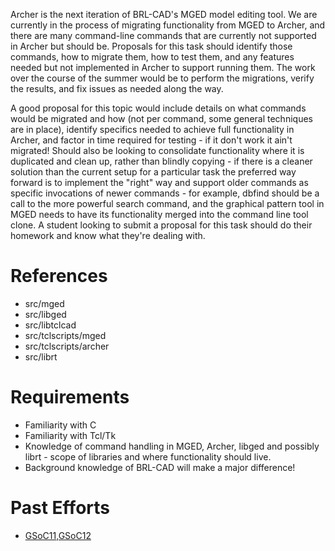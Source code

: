 Archer is the next iteration of BRL-CAD's MGED model editing tool. We
are currently in the process of migrating functionality from MGED to
Archer, and there are many command-line commands that are currently not
supported in Archer but should be. Proposals for this task should
identify those commands, how to migrate them, how to test them, and any
features needed but not implemented in Archer to support running them.
The work over the course of the summer would be to perform the
migrations, verify the results, and fix issues as needed along the way.

A good proposal for this topic would include details on what commands
would be migrated and how (not per command, some general techniques are
in place), identify specifics needed to achieve full functionality in
Archer, and factor in time required for testing - if it don't work it
ain't migrated! Should also be looking to consolidate functionality
where it is duplicated and clean up, rather than blindly copying - if
there is a cleaner solution than the current setup for a particular task
the preferred way forward is to implement the "right" way and support
older commands as specific invocations of newer commands - for example,
dbfind should be a call to the more powerful search command, and the
graphical pattern tool in MGED needs to have its functionality merged
into the command line tool clone. A student looking to submit a proposal
for this task should do their homework and know what they're dealing
with.

# References

-   src/mged
-   src/libged
-   src/libtclcad
-   src/tclscripts/mged
-   src/tclscripts/archer
-   src/librt

# Requirements

-   Familiarity with C
-   Familiarity with Tcl/Tk
-   Knowledge of command handling in MGED, Archer, libged and possibly
    librt - scope of libraries and where functionality should live.
-   Background knowledge of BRL-CAD will make a major difference!

# Past Efforts

-   [GSoC11,GSoC12](/wiki/user/Bhinesley)
